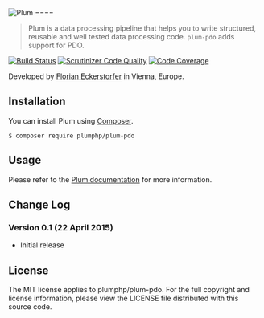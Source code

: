 <img src="https://florian.ec/img/plum/logo.png" alt="Plum">
====

> Plum is a data processing pipeline that helps you to write structured, reusable and well tested data processing code.
> `plum-pdo` adds support for PDO.

[![Build Status](https://travis-ci.org/plumphp/plum-pdo.svg)](https://travis-ci.org/plumphp/plum-pdo)
[![Scrutinizer Code Quality](https://scrutinizer-ci.com/g/plumphp/plum-pdo/badges/quality-score.png?b=master)](https://scrutinizer-ci.com/g/plumphp/plum-pdo/?branch=master)
[![Code Coverage](https://scrutinizer-ci.com/g/plumphp/plum-pdo/badges/coverage.png?b=master)](https://scrutinizer-ci.com/g/plumphp/plum-pdo/?branch=master)

Developed by [Florian Eckerstorfer](https://florian.ec) in Vienna, Europe.

Installation
------------

You can install Plum using [Composer](http://getcomposer.org).

```shell
$ composer require plumphp/plum-pdo
```


Usage
-----

Please refer to the [Plum documentation](https://github.com/plumphp/plum/blob/master/docs/index.md) for more
information.


Change Log
----------

### Version 0.1 (22 April 2015)

- Initial release


License
-------

The MIT license applies to plumphp/plum-pdo. For the full copyright and license information,
please view the LICENSE file distributed with this source code.
